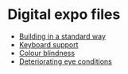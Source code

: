 # Digital expo files
* [Building in a standard way](https://ucd-team.github.io/digital-expo/buttons.html)
* [Keyboard support](https://ucd-team.github.io/digital-expo/keyboard.html)
* [Colour blindness](https://ucd-team.github.io/digital-expo/colourvision.html)
* [Deteriorating eye conditions](https://ucd-team.github.io/digital-expo/blur.html)
